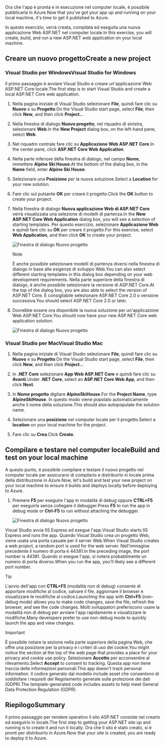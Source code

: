 <span data-ttu-id="1a2c8-101">Ora che l'app è pronta e in esecuzione nel computer locale, è possibile pubblicarla in Azure.</span><span class="sxs-lookup"><span data-stu-id="1a2c8-101">Now that you've got your app up and running on your local machine, it's time to get it published to Azure.</span></span> 

<span data-ttu-id="1a2c8-102">In questo esercizio, verrà creata, compilata ed eseguita una nuova applicazione Web ASP.NET nel computer locale.</span><span class="sxs-lookup"><span data-stu-id="1a2c8-102">In this exercise, you will create, build, and run a new ASP.NET web application on your local machine.</span></span>

## <a name="create-a-new-project"></a><span data-ttu-id="1a2c8-103">Creare un nuovo progetto</span><span class="sxs-lookup"><span data-stu-id="1a2c8-103">Create a new project</span></span>

### <a name="visual-studio-for-windows"></a><span data-ttu-id="1a2c8-104">Visual Studio per Windows</span><span class="sxs-lookup"><span data-stu-id="1a2c8-104">Visual Studio for Windows</span></span>

<span data-ttu-id="1a2c8-105">Il primo passaggio è avviare Visual Studio e creare un'applicazione Web ASP.NET Core locale.</span><span class="sxs-lookup"><span data-stu-id="1a2c8-105">The first step is to start Visual Studio and create a local ASP.NET Core web application.</span></span>

1. <span data-ttu-id="1a2c8-106">Nella pagina iniziale di Visual Studio selezionare **File**, quindi fare clic su **Nuovo** e su **Progetto**.</span><span class="sxs-lookup"><span data-stu-id="1a2c8-106">On the Visual Studio start page, select **File**, then click **New**, and then click **Project..**.</span></span>

1. <span data-ttu-id="1a2c8-107">Nella finestra di dialogo **Nuovo progetto**, nel riquadro di sinistra, selezionare **Web**.</span><span class="sxs-lookup"><span data-stu-id="1a2c8-107">In the **New Project** dialog box, on the left-hand pane, select **Web**.</span></span>

1. <span data-ttu-id="1a2c8-108">Nel riquadro centrale fare clic su **Applicazione Web ASP.NET Core**.</span><span class="sxs-lookup"><span data-stu-id="1a2c8-108">In the center pane, click **ASP.NET Core Web Application**.</span></span>

1. <span data-ttu-id="1a2c8-109">Nella parte inferiore della finestra di dialogo, nel campo **Nome**, immettere **Alpine Ski House**.</span><span class="sxs-lookup"><span data-stu-id="1a2c8-109">At the bottom of the dialog box, in the **Name** field, enter **Alpine Ski House**.</span></span>

1. <span data-ttu-id="1a2c8-110">Selezionare una **Posizione** per la nuova soluzione.</span><span class="sxs-lookup"><span data-stu-id="1a2c8-110">Select a **Location** for your new solution.</span></span>

1. <span data-ttu-id="1a2c8-111">Fare clic sul pulsante **OK** per creare il progetto.</span><span class="sxs-lookup"><span data-stu-id="1a2c8-111">Click the **OK** button to create your project.</span></span>

1. <span data-ttu-id="1a2c8-112">Nella finestra di dialogo **Nuova applicazione Web di ASP.NET Core** verrà visualizzata una selezione di modelli di partenza.</span><span class="sxs-lookup"><span data-stu-id="1a2c8-112">In the **New ASP.NET Core Web Application** dialog box, you will see a selection of starting templates.</span></span> <span data-ttu-id="1a2c8-113">Per questo esercizio, selezionare **Applicazione Web** e quindi fare clic su **OK** per creare il progetto.</span><span class="sxs-lookup"><span data-stu-id="1a2c8-113">For this exercise, select **Web Application**, and then click **OK** to create your project.</span></span>

    ![Finestra di dialogo Nuovo progetto](../media-draft/3-aspnet-templates.png)

    > [!NOTE]
    > <span data-ttu-id="1a2c8-115">È anche possibile selezionare modelli di partenza diversi nella finestra di dialogo in base alle esigenze di sviluppo Web.</span><span class="sxs-lookup"><span data-stu-id="1a2c8-115">You can also select different starting templates in this dialog box depending on your web development requirements.</span></span> <span data-ttu-id="1a2c8-116">Nella parte superiore della finestra di dialogo, è anche possibile selezionare la versione di ASP.NET Core.</span><span class="sxs-lookup"><span data-stu-id="1a2c8-116">At the top of the dialog box, you are also able to select the version of ASP.NET Core.</span></span> <span data-ttu-id="1a2c8-117">È consigliabile selezionare ASP.NET Core 2.0 o versione successiva.</span><span class="sxs-lookup"><span data-stu-id="1a2c8-117">You should select ASP.NET Core 2.0 or later.</span></span>

1. <span data-ttu-id="1a2c8-118">Dovrebbe essere ora disponibile la nuova soluzione per un'applicazione Web ASP.NET Core.</span><span class="sxs-lookup"><span data-stu-id="1a2c8-118">You should now have your new ASP.NET Core web application solution.</span></span>

    ![Finestra di dialogo Nuovo progetto](../media-draft/3-new-solution.png)

### <a name="visual-studio-mac"></a><span data-ttu-id="1a2c8-120">Visual Studio per Mac</span><span class="sxs-lookup"><span data-stu-id="1a2c8-120">Visual Studio Mac</span></span>

1. <span data-ttu-id="1a2c8-121">Nella pagina iniziale di Visual Studio selezionare **File**, quindi fare clic su **Nuovo** e su **Progetto**.</span><span class="sxs-lookup"><span data-stu-id="1a2c8-121">On the Visual Studio start page, select **File**, then click **New**, and then click **Project..**.</span></span>

1. <span data-ttu-id="1a2c8-122">In **.NET Core** selezionare **App Web ASP.NET Core** e quindi fare clic su **Avanti**.</span><span class="sxs-lookup"><span data-stu-id="1a2c8-122">Under .**NET Core**, select an **ASP.NET Core Web App**, and then click **Next**.</span></span>

1. <span data-ttu-id="1a2c8-123">In **Nome progetto** digitare **AlpineSkiHouse**.</span><span class="sxs-lookup"><span data-stu-id="1a2c8-123">For the **Project Name**, type **AlpineSkiHouse**.</span></span> <span data-ttu-id="1a2c8-124">In questo modo viene popolato automaticamente anche il nome della soluzione.</span><span class="sxs-lookup"><span data-stu-id="1a2c8-124">This should also autopopulate the solution name.</span></span>

1. <span data-ttu-id="1a2c8-125">Selezionare una **posizione** nel computer locale per il progetto.</span><span class="sxs-lookup"><span data-stu-id="1a2c8-125">Select a **location** on your local machine for the project.</span></span>

1. <span data-ttu-id="1a2c8-126">Fare clic su **Crea**.</span><span class="sxs-lookup"><span data-stu-id="1a2c8-126">Click **Create**.</span></span>

## <a name="build-and-test-on-your-local-machine"></a><span data-ttu-id="1a2c8-127">Compilare e testare nel computer locale</span><span class="sxs-lookup"><span data-stu-id="1a2c8-127">Build and test on your local machine</span></span>

<span data-ttu-id="1a2c8-128">A questo punto, è possibile compilare e testare il nuovo progetto nel computer locale per assicurarsi di compilarlo e distribuirlo in locale prima della distribuzione in Azure.</span><span class="sxs-lookup"><span data-stu-id="1a2c8-128">Now, let's build and test your new project on your local machine to ensure it builds and deploys locally before deploying to Azure.</span></span>

1. <span data-ttu-id="1a2c8-129">Premere **F5** per eseguire l'app in modalità di debug oppure **CTRL+F5** per eseguirla senza collegare il debugger.</span><span class="sxs-lookup"><span data-stu-id="1a2c8-129">Press **F5** to run the app in debug mode or **Ctrl-F5** to run without attaching the debugger.</span></span>

    ![Finestra di dialogo Nuovo progetto](../media-draft/3-webapp-launch.png)

<span data-ttu-id="1a2c8-131">Visual Studio avvia IIS Express ed esegue l'app.</span><span class="sxs-lookup"><span data-stu-id="1a2c8-131">Visual Studio starts IIS Express and runs the app.</span></span> <span data-ttu-id="1a2c8-132">Quando Visual Studio crea un progetto Web, viene usata una porta casuale per il server Web.</span><span class="sxs-lookup"><span data-stu-id="1a2c8-132">When Visual Studio creates a web project, a random port is used for the web server.</span></span> <span data-ttu-id="1a2c8-133">Nell'immagine precedente il numero di porta è 44381.</span><span class="sxs-lookup"><span data-stu-id="1a2c8-133">In the preceding image, the port number is 44381.</span></span> <span data-ttu-id="1a2c8-134">Quando si esegue l'app, si noterà probabilmente un numero di porta diverso.</span><span class="sxs-lookup"><span data-stu-id="1a2c8-134">When you run the app, you'll likely see a different port number.</span></span>

> [!TIP]
> <span data-ttu-id="1a2c8-135">L'avvio dell'app con **CTRL+F5** (modalità non di debug) consente di apportare modifiche al codice, salvare il file, aggiornare il browser e visualizzare le modifiche al codice.</span><span class="sxs-lookup"><span data-stu-id="1a2c8-135">Launching the app with **Ctrl+F5** (non-debug mode) allows you to make code changes, save the file, refresh the browser, and see the code changes.</span></span> <span data-ttu-id="1a2c8-136">Molti sviluppatori preferiscono usare la modalità non di debug per avviare l'app rapidamente e visualizzare le modifiche.</span><span class="sxs-lookup"><span data-stu-id="1a2c8-136">Many developers prefer to use non-debug mode to quickly launch the app and view changes.</span></span>

> [!IMPORTANT]
> <span data-ttu-id="1a2c8-137">È possibile notare la sezione nella parte superiore della pagina Web, che offre una posizione per la privacy e i criteri di uso dei cookie.</span><span class="sxs-lookup"><span data-stu-id="1a2c8-137">You might notice the section at the top of the web page that provides a place for your privacy and cookie use policy.</span></span> <span data-ttu-id="1a2c8-138">Selezionare **Accetto** per acconsentire al rilevamento.</span><span class="sxs-lookup"><span data-stu-id="1a2c8-138">Select **Accept** to consent to tracking.</span></span> <span data-ttu-id="1a2c8-139">Questa app non tiene traccia delle informazioni personali.</span><span class="sxs-lookup"><span data-stu-id="1a2c8-139">This app doesn't track personal information.</span></span> <span data-ttu-id="1a2c8-140">Il codice generato dal modello include asset che consentono di soddisfare i requisiti del Regolamento generale sulla protezione dei dati (GDPR).</span><span class="sxs-lookup"><span data-stu-id="1a2c8-140">The template-generated code includes assets to help meet General Data Protection Regulation (GDPR).</span></span>

## <a name="summary"></a><span data-ttu-id="1a2c8-141">Riepilogo</span><span class="sxs-lookup"><span data-stu-id="1a2c8-141">Summary</span></span>

<span data-ttu-id="1a2c8-142">Il primo passaggio per rendere operativo il sito ASP.NET consiste nel crearlo ed eseguirlo in locale.</span><span class="sxs-lookup"><span data-stu-id="1a2c8-142">The first step to getting your ASP.NET site up and running is to create it and run it locally.</span></span> <span data-ttu-id="1a2c8-143">Ora che il sito è stato creato, si è pronti per distribuirlo in Azure.</span><span class="sxs-lookup"><span data-stu-id="1a2c8-143">Now that your site is created, you are ready to deploy it to Azure.</span></span>
